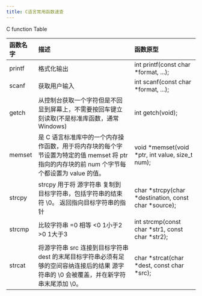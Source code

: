 ```yaml
---
title: C语言常用函数速查
---
```


C function Table

<!--more-->

| 函数名字 | 描述 | 函数原型  |
|:-|:-|:-|
|printf| 格式化输出 |int printf(const char *format, ...);|
|scanf| 获取用户输入  | int scanf(const char *format, ...); |
|getch | 从控制台获取一个字符但是不回显到屏幕上，不需要按回车键立刻读取(不是标准库函数，通常Windows) |int getch(void); |
|memset| 是 C 语言标准库中的一个内存操作函数，用于将内存块的每个字节设置为特定的值 memset 将 ptr 指向的内存块的前 num 个字节每个都设置为 value 的值。 |void *memset(void *ptr, int value, size_t num);|
|strcpy   |strcpy 用于将 源字符串 复制到 目标字符串，包括字符串的结束符 \0。 返回指向目标字符串的指针|char *strcpy(char *destination, const char *source); |
|strcmp|比较字符串 =0 相等 <0 1小于2 >0 1大于3|int strcmp(const char *str1, const char *str2);|
|strcat|将源字符串 src 连接到目标字符串 dest 的末尾目标字符串必须有足够的空间容纳连接后的结果 源字符串的 \0 会被覆盖，并在新字符串末尾添加 \0。|char *strcat(char *dest, const char *src);|